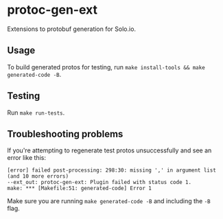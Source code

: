 # protoc-gen-ext
Extensions to protobuf generation for Solo.io.

## Usage

To build generated protos for testing, run ```make install-tools && make generated-code -B```.

## Testing

Run `make run-tests`.

## Troubleshooting problems

If you're attempting to regenerate test protos unsuccessfully and see an error like this:
```
[error] failed post-processing: 298:30: missing ',' in argument list (and 10 more errors)
--ext_out: protoc-gen-ext: Plugin failed with status code 1.
make: *** [Makefile:51: generated-code] Error 1
```

Make sure you are running `make generated-code -B` and including the `-B` flag.
